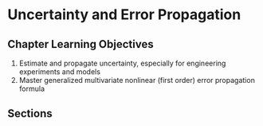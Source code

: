 # Uncertainty and Error Propagation

## Chapter Learning Objectives
1. Estimate and propagate uncertainty, especially for engineering experiments and models
2. Master generalized multivariate nonlinear (first order) error propagation formula

## Sections

```{tableofcontents}
```